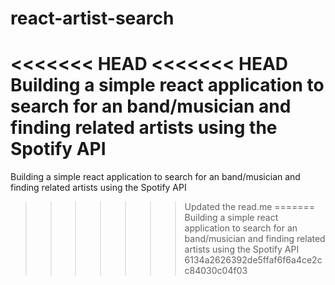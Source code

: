 # react-artist-search
<<<<<<< HEAD
<<<<<<< HEAD
Building a simple react application to search for an band/musician and finding related artists using the Spotify API
=======
Building a simple react application to search for an band/musician and finding related artists using the Spotify API
>>>>>>> Updated the read.me
=======
Building a simple react application to search for an band/musician and finding related artists using the Spotify API
>>>>>>> 6134a2626392de5ffaf6f6a4ce2cc84030c04f03

